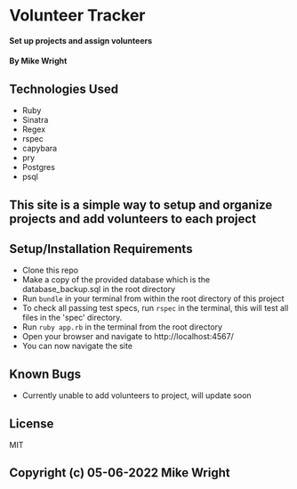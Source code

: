 # Volunteer Tracker

#### Set up projects and assign volunteers

#### By Mike Wright

## Technologies Used

* Ruby
* Sinatra
* Regex
* rspec
* capybara
* pry
* Postgres
* psql

## This site is a simple way to setup and organize projects and add volunteers to each project

## Setup/Installation Requirements

* Clone this repo
* Make a copy of the provided database which is the database_backup.sql in the root directory
* Run `bundle` in your terminal from within the root directory of this project
* To check all passing test specs, run `rspec` in the terminal, this will test all files in the 'spec' directory.
* Run `ruby app.rb` in the terminal from the root directory
* Open your browser and navigate to http://localhost:4567/
* You can now navigate the site

## Known Bugs

* Currently unable to add volunteers to project, will update soon

## License 

MIT

## Copyright (c) 05-06-2022 Mike Wright